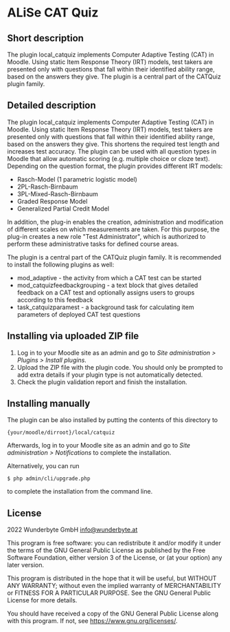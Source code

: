 # ALiSe CAT Quiz #

## Short description ##
The plugin local_catquiz implements Computer Adaptive Testing (CAT) in Moodle. Using static Item Response Theory (IRT) models, test takers are presented only with questions that fall within their identified ability range, based on the answers they give.
The plugin is a central part of the CATQuiz plugin family.

## Detailed description ##

The plugin local_catquiz implements Computer Adaptive Testing (CAT) in Moodle. Using static Item Response Theory (IRT) models, test takers are presented only with questions that fall within their identified ability range, based on the answers they give. This shortens the required test length and increases test accuracy.
The plugin can be used with all question types in Moodle that allow automatic scoring (e.g. multiple choice or cloze text). Depending on the question format, the plugin provides different IRT models:
* Rasch-Model (1 parametric logistic model)
* 2PL-Rasch-Birnbaum
* 3PL-Mixed-Rasch-Birnbaum
* Graded Response Model
* Generalized Partial Credit Model

In addition, the plug-in enables the creation, administration and modification of different scales on which measurements are taken. For this purpose, the plug-in creates a new role "Test Administrator", which is authorized to perform these administrative tasks for defined course areas.
 
The plugin is a central part of the CATQuiz plugin family. It is recommended to install the following plugins as well:
* mod_adaptive - the activity from which a CAT test can be started
* mod_catquizfeedbackgrouping - a text block that gives detailed feedback on a CAT test and optionally assigns users to groups according to this feedback
* task_catquizparamest - a background task for calculating item parameters of deployed CAT test questions

## Installing via uploaded ZIP file ##

1. Log in to your Moodle site as an admin and go to _Site administration >
   Plugins > Install plugins_.
2. Upload the ZIP file with the plugin code. You should only be prompted to add
   extra details if your plugin type is not automatically detected.
3. Check the plugin validation report and finish the installation.

## Installing manually ##

The plugin can be also installed by putting the contents of this directory to

    {your/moodle/dirroot}/local/catquiz

Afterwards, log in to your Moodle site as an admin and go to _Site administration >
Notifications_ to complete the installation.

Alternatively, you can run

    $ php admin/cli/upgrade.php

to complete the installation from the command line.

## License ##

2022 Wunderbyte GmbH <info@wunderbyte.at>

This program is free software: you can redistribute it and/or modify it under
the terms of the GNU General Public License as published by the Free Software
Foundation, either version 3 of the License, or (at your option) any later
version.

This program is distributed in the hope that it will be useful, but WITHOUT ANY
WARRANTY; without even the implied warranty of MERCHANTABILITY or FITNESS FOR A
PARTICULAR PURPOSE.  See the GNU General Public License for more details.

You should have received a copy of the GNU General Public License along with
this program.  If not, see <https://www.gnu.org/licenses/>.
